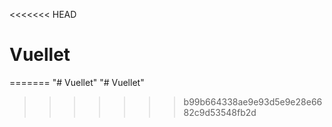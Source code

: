 <<<<<<< HEAD
# Vuellet
=======
"# Vuellet" 
"# Vuellet" 
>>>>>>> b99b664338ae9e93d5e9e28e6682c9d53548fb2d
